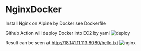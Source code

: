 # NginxDocker
Install Nginx on Alpine by Docker
        see Dockerfile


Github Action will deploy Docker into EC2 by yaml
![deploy](https://i.imgur.com/k7AUPhG.png "deploy")

Result can be seen at http://18.141.11.113:8080/hello.txt
![nginx](https://i.imgur.com/Usd4JYD.png "nginx")
